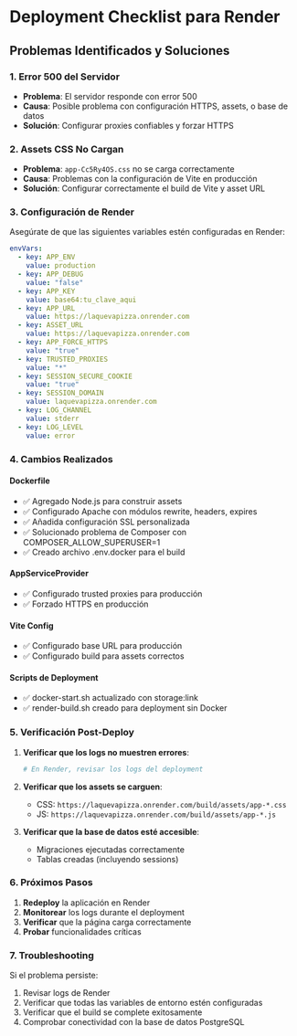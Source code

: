 # Deployment Checklist para Render

## Problemas Identificados y Soluciones

### 1. Error 500 del Servidor
- **Problema**: El servidor responde con error 500
- **Causa**: Posible problema con configuración HTTPS, assets, o base de datos
- **Solución**: Configurar proxies confiables y forzar HTTPS

### 2. Assets CSS No Cargan
- **Problema**: `app-Cc5Ry4OS.css` no se carga correctamente
- **Causa**: Problemas con la configuración de Vite en producción
- **Solución**: Configurar correctamente el build de Vite y asset URL

### 3. Configuración de Render
Asegúrate de que las siguientes variables estén configuradas en Render:

```yaml
envVars:
  - key: APP_ENV
    value: production
  - key: APP_DEBUG
    value: "false"
  - key: APP_KEY
    value: base64:tu_clave_aqui
  - key: APP_URL
    value: https://laquevapizza.onrender.com
  - key: ASSET_URL
    value: https://laquevapizza.onrender.com
  - key: APP_FORCE_HTTPS
    value: "true"
  - key: TRUSTED_PROXIES
    value: "*"
  - key: SESSION_SECURE_COOKIE
    value: "true"
  - key: SESSION_DOMAIN
    value: laquevapizza.onrender.com
  - key: LOG_CHANNEL
    value: stderr
  - key: LOG_LEVEL
    value: error
```

### 4. Cambios Realizados

#### Dockerfile
- ✅ Agregado Node.js para construir assets
- ✅ Configurado Apache con módulos rewrite, headers, expires
- ✅ Añadida configuración SSL personalizada
- ✅ Solucionado problema de Composer con COMPOSER_ALLOW_SUPERUSER=1
- ✅ Creado archivo .env.docker para el build

#### AppServiceProvider
- ✅ Configurado trusted proxies para producción
- ✅ Forzado HTTPS en producción

#### Vite Config
- ✅ Configurado base URL para producción
- ✅ Configurado build para assets correctos

#### Scripts de Deployment
- ✅ docker-start.sh actualizado con storage:link
- ✅ render-build.sh creado para deployment sin Docker

### 5. Verificación Post-Deploy

1. **Verificar que los logs no muestren errores**:
   ```bash
   # En Render, revisar los logs del deployment
   ```

2. **Verificar que los assets se carguen**:
   - CSS: `https://laquevapizza.onrender.com/build/assets/app-*.css`
   - JS: `https://laquevapizza.onrender.com/build/assets/app-*.js`

3. **Verificar que la base de datos esté accesible**:
   - Migraciones ejecutadas correctamente
   - Tablas creadas (incluyendo sessions)

### 6. Próximos Pasos

1. **Redeploy** la aplicación en Render
2. **Monitorear** los logs durante el deployment
3. **Verificar** que la página carga correctamente
4. **Probar** funcionalidades críticas

### 7. Troubleshooting

Si el problema persiste:
1. Revisar logs de Render
2. Verificar que todas las variables de entorno estén configuradas
3. Verificar que el build se complete exitosamente
4. Comprobar conectividad con la base de datos PostgreSQL
